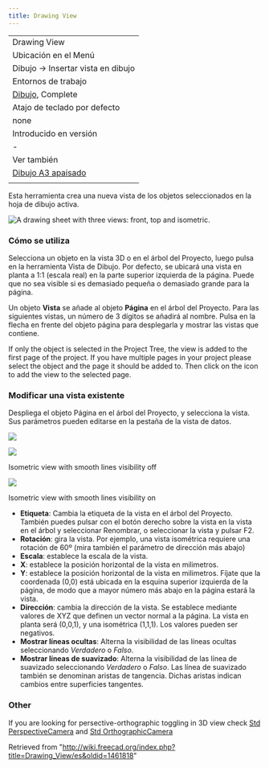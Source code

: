 ```yaml
---
title: Drawing View
---
```

|  |
| --- |
| Drawing View |
| Ubicación en el Menú |
| Dibujo → Insertar vista en dibujo |
| Entornos de trabajo |
| [Dibujo](/Drawing_Workbench/es "Drawing Workbench/es"), Complete |
| Atajo de teclado por defecto |
| none |
| Introducido en versión |
| - |
| Ver también |
| [Dibujo A3 apaisado](/Drawing_Landscape_A3/es "Drawing Landscape A3/es") |
|  |

Esta herramienta crea una nueva vista de los objetos seleccionados en la hoja de dibujo activa.

![A drawing sheet with three views: front, top and isometric.](/images/Drawing_Views.png)

### Cómo se utiliza

Selecciona un objeto en la vista 3D o en el árbol del Proyecto, luego pulsa en la herramienta Vista de Dibujo. Por defecto, se ubicará una vista en planta a 1:1 (escala real) en la parte superior izquierda de la página. Puede que no sea visible si es demasiado pequeña o demasiado grande para la página.

Un objeto **Vista** se añade al objeto **Página** en el árbol del Proyecto. Para las siguientes vistas, un número de 3 dígitos se añadirá al nombre. Pulsa en la flecha en frente del objeto página para desplegarla y mostrar las vistas que contiene.

If only the object is selected in the Project Tree, the view is added to the first page of the project. If you have multiple pages in your project please select the object
and the page it should be added to. Then click on the icon to add the view to the selected page.

### Modificar una vista existente

Despliega el objeto Página en el árbol del Proyecto, y selecciona la vista. Sus parámetros pueden editarse en la pestaña de la vista de datos.

![](/images/Drawing_View_Properties.png)

![](/images/Drawing_View_Iso.png)

Isometric view with smooth lines visibility off

![](/images/Drawing_View_Iso_SmoothLines.png)

Isometric view with smooth lines visibility on

* **Etiqueta**: Cambia la etiqueta de la vista en el árbol del Proyecto. También puedes pulsar con el botón derecho sobre la vista en la vista en el árbol y seleccionar Renombrar, o seleccionar la vista y pulsar F2.
* **Rotación**: gira la vista. Por ejemplo, una vista isométrica requiere una rotación de 60º (mira también el parámetro de dirección más abajo)
* **Escala**: establece la escala de la vista.
* **X**: establece la posición horizontal de la vista en milimetros.
* **Y**: establece la posición horizontal de la vista en milimetros. Fíjate que la coordenada (0,0) está ubicada en la esquina superior izquierda de la página, de modo que a mayor número más abajo en la página estará la vista.
* **Dirección**: cambia la dirección de la vista. Se establece mediante valores de XYZ que definen un vector normal a la página. La vista en planta será (0,0,1), y una isométrica (1,1,1). Los valores pueden ser negativos.
* **Mostrar líneas ocultas**: Alterna la visibilidad de las líneas ocultas seleccionando *Verdadero* o *Falso*.
* **Mostrar líneas de suavizado**: Alterna la visibilidad de las línea de suavizado seleccionando *Verdadero* o *Falso*. Las línea de suavizado también se denominan aristas de tangencia. Dichas aristas indican cambios entre superficies tangentes.

### Other

If you are looking for persective-orthographic toggling in 3D view check [Std PerspectiveCamera](/Std_PerspectiveCamera "Std PerspectiveCamera") and [Std OrthographicCamera](/Std_OrthographicCamera "Std OrthographicCamera")

Retrieved from "<http://wiki.freecad.org/index.php?title=Drawing_View/es&oldid=1461818>"